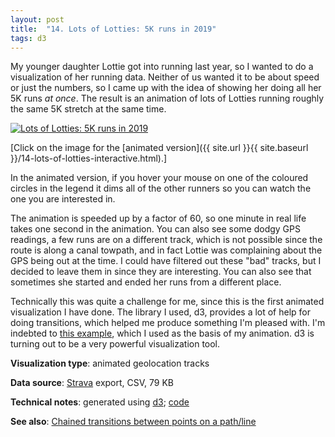 ```yaml
---
layout: post
title:  "14. Lots of Lotties: 5K runs in 2019"
tags: d3
---
```


My younger daughter Lottie got into running last year, so I wanted to do a visualization of her running data. Neither of us wanted it to be about speed or just the numbers, so I came up with the idea of showing her doing all her 5K runs *at once*. The result is an animation of lots of Lotties running roughly the same 5K stretch at the same time.

<a href="{{ site.url }}{{ site.baseurl }}/14-lots-of-lotties-interactive.html"><img src="{{ site.url }}{{ site.baseurl }}/assets/img/14-lots-of-lotties.svg" alt="Lots of Lotties: 5K runs in 2019"/></a>

[Click on the image for the [animated version]({{ site.url }}{{ site.baseurl }}/14-lots-of-lotties-interactive.html).]

In the animated version, if you hover your mouse on one of the coloured circles in the legend it dims all of the other runners so you can watch the one you are interested in.

The animation is speeded up by a factor of 60, so one minute in real life takes one second in the animation. You can also see some dodgy GPS readings, a few runs are on a different track, which is not possible since the route is along a canal towpath, and in fact Lottie was complaining about the GPS being out at the time. I could have filtered out these "bad" tracks, but I decided to leave them in since they are interesting. You can also see that sometimes she started and ended her runs from a different place.

Technically this was quite a challenge for me, since this is the first animated visualization I have done. The library I used, d3, provides a lot of help for doing transitions, which helped me produce something I'm pleased with. I'm indebted to [this example](http://bl.ocks.org/explunit/6082362), which I used as the basis of my animation. d3 is turning out to be a very powerful visualization tool.

**Visualization type**: animated geolocation tracks

**Data source**: [Strava](http://strava.com/) export, CSV, 79 KB

**Technical notes**: generated using [d3](https://d3js.org/); [code](https://github.com/tomwhite/datavision-code/tree/master/14-lots-of-lotties)

**See also**: [Chained transitions between points on a path/line](http://bl.ocks.org/explunit/6082362)

